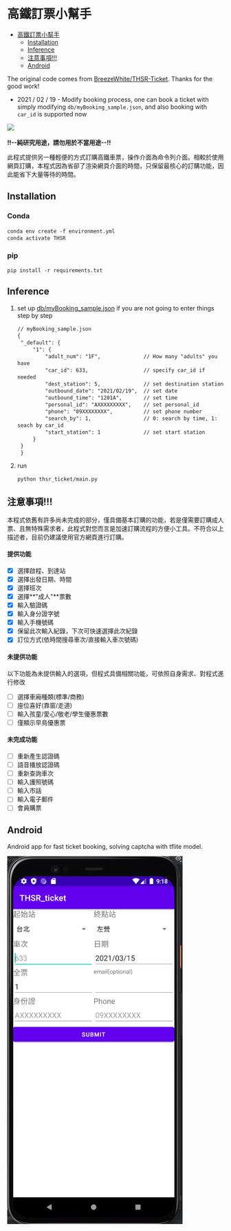 # 高鐵訂票小幫手

- [高鐵訂票小幫手](#高鐵訂票小幫手)
  - [Installation](#installation)
  - [Inference](#inference)
  - [注意事項!!!](#注意事項)
  - [Android](#android)

The original code comes from [BreezeWhite/THSR-Ticket](https://github.com/BreezeWhite/THSR-Ticket). Thanks for the good work!


- 2021 / 02 / 19 - Modify booking process, one can book a ticket with simply modifying `db/myBooking_sample.json`, and also booking with `car_id` is supported now


![](https://github.com/BreezeWhite/THSR-Ticket/workflows/build/badge.svg)

**!!--純研究用途，請勿用於不當用途--!!**

此程式提供另一種輕便的方式訂購高鐵車票，操作介面為命令列介面。相較於使用網頁訂購，本程式因為省卻了渲染網頁介面的時間，只保留最核心的訂購功能，因此能省下大量等待的時間。

## Installation

### Conda
```
conda env create -f environment.yml
conda activate THSR
```

### pip 
```
pip install -r requirements.txt
```

## Inference

1. set up [db/myBooking_sample.json](db/myBooking_sample.json) if you are not going to enter things step by step
   ```
   // myBooking_sample.json
   {
    "_default": {
        "1": {
            "adult_num": "1F",              // How many "adults" you have
            "car_id": 633,                  // specify car_id if needed
            "dest_station": 5,              // set destination station
            "outbound_date": "2021/02/19",  // set date 
            "outbound_time": "1201A",       // set time
            "personal_id": "AXXXXXXXXX",    // set personal_id
            "phone": "09XXXXXXXX",          // set phone number
            "search_by": 1,                 // 0: search by time, 1: seach by car_id
            "start_station": 1              // set start station
        }
    }
    }   
   ```

2. run
    ```
    python thsr_ticket/main.py
    ```

## 注意事項!!!

本程式依舊有許多尚未完成的部分，僅具備基本訂購的功能，若是僅需要訂購成人票、且無特殊需求者，此程式對您而言是加速訂購流程的方便小工具。不符合以上描述者，目前仍建議使用官方網頁進行訂購。

#### 提供功能

- [x] 選擇啟程、到達站
- [x] 選擇出發日期、時間
- [x] 選擇班次
- [x] 選擇**"成人"**票數
- [x] 輸入驗證碼
- [x] 輸入身分證字號
- [x] 輸入手機號碼
- [x] 保留此次輸入紀錄，下次可快速選擇此次紀錄
- [x] 訂位方式(依時間搜尋車次/直接輸入車次號碼)

#### 未提供功能

以下功能為未提供輸入的選項，但程式具備相關功能，可依照自身需求、對程式進行修改

- [ ] 選擇車廂種類(標準/商務)
- [ ] 座位喜好(靠窗/走道)
- [ ] 輸入孩童/愛心/敬老/學生優惠票數
- [ ] 僅顯示早鳥優惠票

#### 未完成功能

- [ ] 重新產生認證碼
- [ ] 語音播放認證碼
- [ ] 重新查詢車次
- [ ] 輸入護照號碼
- [ ] 輸入市話
- [ ] 輸入電子郵件
- [ ] 會員購票

## Android

Android app for fast ticket booking, solving captcha with tflite model.

<img src=imgs/android.png>